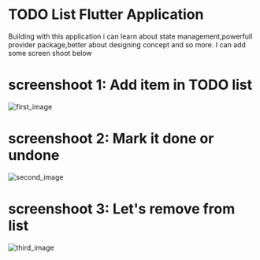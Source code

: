 # TODO List Flutter Application
 Building with this application i can learn about state management,powerfull provider package,better about designing concept and so more. I can add some screen shoot below

# screenshoot 1: Add item in TODO list

![first_image](https://github.com/hadiuzzaman524/TODO-List-Flutter-Application/blob/main/Screenshot_1604306784.png)


# screenshoot 2: Mark it done or undone

![second_image](https://github.com/hadiuzzaman524/TODO-List-Flutter-Application/blob/main/Screenshot_1604306918.png)


# screenshoot 3: Let's remove from list

![third_image](https://github.com/hadiuzzaman524/TODO-List-Flutter-Application/blob/main/Screenshot_1604306935.png)

 
